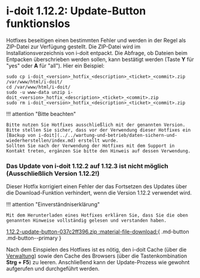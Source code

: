 # i-doit 1.12.2: Update-Button funktionslos

Hotfixes beseitigen einen bestimmten Fehler und werden in der Regel als ZIP-Datei zur Verfügung gestellt. Die ZIP-Datei wird im Installationsverzeichnis von i-doit entpackt. Die Abfrage, ob Dateien beim Entpacken überschrieben werden sollen, kann bestätigt werden (Taste **Y** für "yes" oder **A** für "all"). Hier ein Beispiel:

    sudo cp i-doit_<version>_hotfix_<description>_<ticket>_<commit>.zip /var/www/html/i-doit/
    cd /var/www/html/i-doit/
    sudo -u www-data unzip i-doit_<version>_hotfix_<description>_<ticket>_<commit>.zip
    sudo rm i-doit_<version>_hotfix_<description>_<ticket>_<commit>.zip

!!! attention "Bitte beachten"

    Bitte nutzen Sie Hotfixes ausschließlich mit der genannten Version.
    Bitte stellen Sie sicher, dass vor der Verwendung dieser Hotfixes ein [Backup von i-doit](../../wartung-und-betrieb/daten-sichern-und-wiederherstellen/index.md) erstellt wurde.
    Sollten Sie nach der Verwendung der Hotfixes mit dem Support in Kontakt treten, ergänzen Sie bitte den Hinweis auf dessen Verwendung.

### Das Update von i-doit 1.12.2 auf 1.12.3 ist nicht möglich (Ausschließlich Version 1.12.2!)

Dieser Hotfix korrigiert einen Fehler der das Fortsetzen des Updates über die Download-Funktion verhindert, wenn die Version 1.12.2 verwendet wird.

!!! attention "Einverständniserklärung"

    Mit dem Herunterladen eines Hotfixes erklären Sie, dass Sie die oben genannten Hinweise vollständig gelesen und verstanden haben.

[1.12.2-update-button-037c2ff396.zip :material-file-download:](../../assets/downloads/hotfixes/1.12.2-update-button-037c2ff396.zip){ .md-button .md-button--primary }

Nach dem Einspielen des Hotfixes ist es nötig, den i-doit Cache (über die [Verwaltung](../../administration/verwaltung/index.md)) sowie den Cache des Browsers (über die Tastenkombination **Strg + F5**) zu leeren. Anschließend kann der Update-Prozess wie gewohnt aufgerufen und durchgeführt werden.
